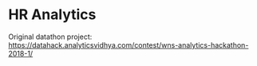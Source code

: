 # HR Analytics
 
 Original datathon project:
 https://datahack.analyticsvidhya.com/contest/wns-analytics-hackathon-2018-1/
 
